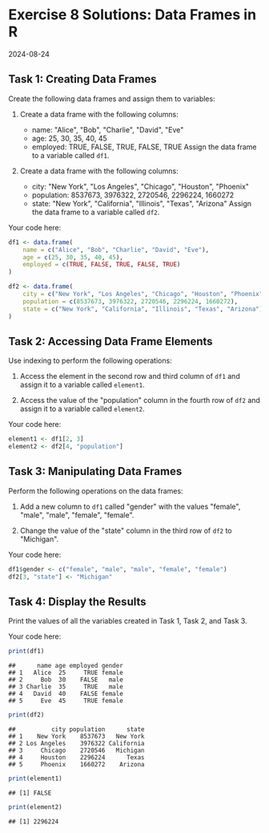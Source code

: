 # Exercise 8 Solutions: Data Frames in R
2024-08-24


## Task 1: Creating Data Frames

Create the following data frames and assign them to variables:

1. Create a data frame with the following columns:
   - name: "Alice", "Bob", "Charlie", "David", "Eve"
   - age: 25, 30, 35, 40, 45
   - employed: TRUE, FALSE, TRUE, FALSE, TRUE Assign the data frame to a
   variable called `df1`.

2. Create a data frame with the following columns:
   - city: "New York", "Los Angeles", "Chicago", "Houston", "Phoenix"
   - population: 8537673, 3976322, 2720546, 2296224, 1660272
   - state: "New York", "California", "Illinois", "Texas", "Arizona" Assign
   the data frame to a variable called `df2`.

Your code here:


``` r
df1 <- data.frame(
    name = c("Alice", "Bob", "Charlie", "David", "Eve"),
    age = c(25, 30, 35, 40, 45),
    employed = c(TRUE, FALSE, TRUE, FALSE, TRUE)
)

df2 <- data.frame(
    city = c("New York", "Los Angeles", "Chicago", "Houston", "Phoenix"),
    population = c(8537673, 3976322, 2720546, 2296224, 1660272),
    state = c("New York", "California", "Illinois", "Texas", "Arizona")
)
```

## Task 2: Accessing Data Frame Elements

Use indexing to perform the following operations:

1. Access the element in the second row and third column of `df1` and assign
   it to a variable called `element1`.

2. Access the value of the "population" column in the fourth row of `df2` and
   assign it to a variable called `element2`.

Your code here:


``` r
element1 <- df1[2, 3]
element2 <- df2[4, "population"]
```

## Task 3: Manipulating Data Frames

Perform the following operations on the data frames:

1. Add a new column to `df1` called "gender" with the values "female",
   "male", "male", "female", "female".

2. Change the value of the "state" column in the third row of `df2` to
   "Michigan".

Your code here:


``` r
df1$gender <- c("female", "male", "male", "female", "female")
df2[3, "state"] <- "Michigan"
```

## Task 4: Display the Results

Print the values of all the variables created in Task 1, Task 2, and Task 3.

Your code here:


``` r
print(df1)
```

```
##      name age employed gender
## 1   Alice  25     TRUE female
## 2     Bob  30    FALSE   male
## 3 Charlie  35     TRUE   male
## 4   David  40    FALSE female
## 5     Eve  45     TRUE female
```

``` r
print(df2)
```

```
##          city population      state
## 1    New York    8537673   New York
## 2 Los Angeles    3976322 California
## 3     Chicago    2720546   Michigan
## 4     Houston    2296224      Texas
## 5     Phoenix    1660272    Arizona
```

``` r
print(element1)
```

```
## [1] FALSE
```

``` r
print(element2)
```

```
## [1] 2296224
```

